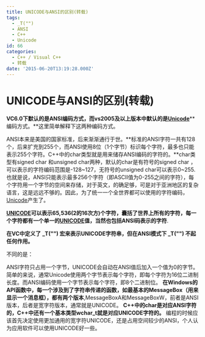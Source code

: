 ```yaml
---
title: UNICODE与ANSI的区别(转载)
tags:
  - _T("")
  - ANSI
  - C++
  - Unicode
id: 66
categories:
  - C++ / Visual C++
  - 转载
date: '2015-06-20T13:19:28.000Z'
---
```


# UNICODE与ANSI的区别\(转载\)

**VC6.0下默认的是ANSI编码方式，而vs2005及以上版本中默认的是**[**Unicode**](https://zh.wikipedia.org/wiki/Unicode)**编码方式。**这里简单解释下这两种编码方式。

ANSI本来是美国的国家标准，后来渐渐通行于世。**标准的ANSI字符一共有128个，后来扩充到255个，而ANSI使用8位（1个字节）标识每个字符，最多也只能表示255个字符。C++中的char类型就是用来储存ANSI编码的字符的。**char类型有signed char 和unsigned char两种，默认的char是有符号的signed char ，可以表示的字符编码范围是-128~127，无符号的unsigned char可以表示0~255. 也就是说，ANSI只能表示最多256个字符（即ASCII值为0-255之间的字符），每个字符用一个字节的空间来存储，对于英文，的确足够，可是对于亚洲地区的复杂语言，这是远远不够的。因此，为了统一一个全世界都可以使用的字符编码，[Unicode](https://zh.wikipedia.org/wiki/Unicode)产生了。

[**UNICODE**](https://zh.wikipedia.org/wiki/Unicode)**可以表示65,536\(2的16次方\)个字符，囊括了世界上所有的字符，每一个字符都有一个单一的**[**UNICODE**](https://zh.wikipedia.org/wiki/Unicode)**值，当然也包括ANSI码表示的字符**.

**在VC中定义了** **\_T\(""\) 宏来表示UNICODE字符串，但在ANSI模式下 \_T\(""\) 不起任何作用。**

不同的是：

ANSI字符只占用一个字节，UNICODE会自动在ANSI值后加入一个值为0的字节。 简单的来说，通常Unicode使用两个字节表示每个字符，即每个字符为16位二进制长度。而ANSI编码使用一个字节表示每个字符，即8个二进制位。 **在Windows的API函数中，每一个涉及到了字符串传递的函数，如最基本的MessageBox（用来显示一个消息框），都有两个版本**,MessageBoxA和MessageBoxW，前者是ANSI版本，后者是宽字符版本，通常就是UNICODE。 **C++中的char是对应ANSI字符的，C++中还有一个基本类型wchar\_t就是对应UNICODE字符的。** 编程的时候应该首先决定使用更加通用的宽字符UNICODE，还是占用空间较少的ANSI，个人认为应用软件可以使用UNICODE好一些。

